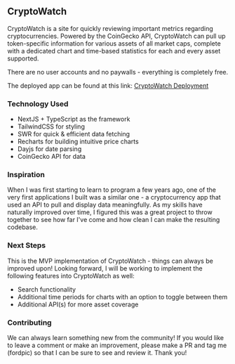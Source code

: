 ## CryptoWatch

CryptoWatch is a site for quickly reviewing important metrics regarding cryptocurrencies. Powered by the CoinGecko API, CryptoWatch can pull up token-specific information for various assets of all market caps, complete with a dedicated chart and time-based statistics for each and every asset supported.

There are no user accounts and no paywalls - everything is completely free.

The deployed app can be found at this link: [CryptoWatch Deployment]()

### Technology Used

- NextJS + TypeScript as the framework
- TailwindCSS for styling
- SWR for quick & efficient data fetching
- Recharts for building intuitive price charts
- Dayjs for date parsing
- CoinGecko API for data

### Inspiration

When I was first starting to learn to program a few years ago, one of the very first applications I built was a similar one - a cryptocurrency app that used an API to pull and display data meaningfully. As my skills have naturally improved over time, I figured this was a great project to throw together to see how far I've come and how clean I can make the resulting codebase.

### Next Steps

This is the MVP implementation of CryptoWatch - things can always be improved upon! Looking forward, I will be working to implement the following features into CryptoWatch as well:

- Search functionality
- Additional time periods for charts with an option to toggle between them
- Additional API(s) for more asset coverage

### Contributing

We can always learn something new from the community! If you would like to leave a comment or make an improvement, please make a PR and tag me (fordpic) so that I can be sure to see and review it. Thank you!
